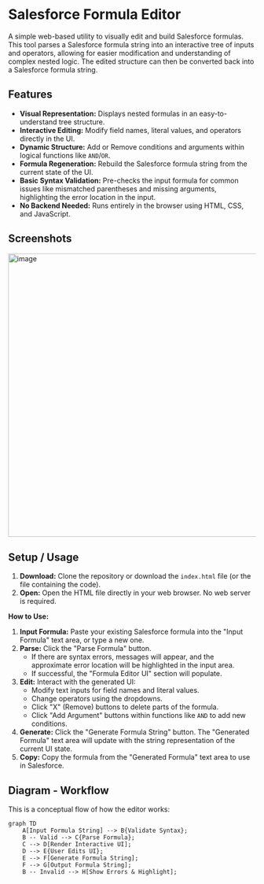 # Salesforce Formula Editor

A simple web-based utility to visually edit and build Salesforce formulas. This tool parses a Salesforce formula string into an interactive tree of inputs and operators, allowing for easier modification and understanding of complex nested logic. The edited structure can then be converted back into a Salesforce formula string.

## Features

*   **Visual Representation:** Displays nested formulas in an easy-to-understand tree structure.
*   **Interactive Editing:** Modify field names, literal values, and operators directly in the UI.
*   **Dynamic Structure:** Add or Remove conditions and arguments within logical functions like `AND`/`OR`.
*   **Formula Regeneration:** Rebuild the Salesforce formula string from the current state of the UI.
*   **Basic Syntax Validation:** Pre-checks the input formula for common issues like mismatched parentheses and missing arguments, highlighting the error location in the input.
*   **No Backend Needed:** Runs entirely in the browser using HTML, CSS, and JavaScript.

## Screenshots
<img width="1906" height="576" alt="image" src="https://github.com/user-attachments/assets/a49819b5-0ddf-45c4-b82e-cddeae7a3f96" />

## Setup / Usage

1.  **Download:** Clone the repository or download the `index.html` file (or the file containing the code).
2.  **Open:** Open the HTML file directly in your web browser. No web server is required.

**How to Use:**

1.  **Input Formula:** Paste your existing Salesforce formula into the "Input Formula" text area, or type a new one.
2.  **Parse:** Click the "Parse Formula" button.
    *   If there are syntax errors, messages will appear, and the approximate error location will be highlighted in the input area.
    *   If successful, the "Formula Editor UI" section will populate.
3.  **Edit:** Interact with the generated UI:
    *   Modify text inputs for field names and literal values.
    *   Change operators using the dropdowns.
    *   Click "X" (Remove) buttons to delete parts of the formula.
    *   Click "Add Argument" buttons within functions like `AND` to add new conditions.
4.  **Generate:** Click the "Generate Formula String" button. The "Generated Formula" text area will update with the string representation of the current UI state.
5.  **Copy:** Copy the formula from the "Generated Formula" text area to use in Salesforce.

## Diagram - Workflow

This is a conceptual flow of how the editor works:

```mermaid
graph TD
    A[Input Formula String] --> B{Validate Syntax};
    B -- Valid --> C{Parse Formula};
    C --> D[Render Interactive UI];
    D --> E{User Edits UI};
    E --> F[Generate Formula String];
    F --> G[Output Formula String];
    B -- Invalid --> H[Show Errors & Highlight];
